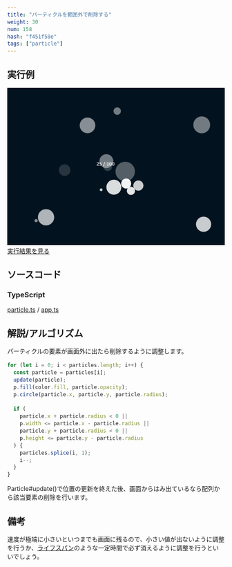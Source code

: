 ```yaml
---
title: "パーティクルを範囲外で削除する"
weight: 30
num: 158
hash: "f451f58e"
tags: ["particle"]
---
```


## 実行例

![](./static/images/f451f58e/0.png)
[実行結果を見る](./static/play/f451f58e/index.html)

## ソースコード

### TypeScript

[particle.ts](./static/code/f451f58e/particle.ts) / [app.ts](./static/code/f451f58e/app.ts)

## 解説/アルゴリズム

パーティクルの要素が画面外に出たら削除するように調整します。

```typescript
for (let i = 0; i < particles.length; i++) {
  const particle = particles[i];
  update(particle);
  p.fill(color.fill, particle.opacity);
  p.circle(particle.x, particle.y, particle.radius);

  if (
    particle.x + particle.radius < 0 ||
    p.width <= particle.x - particle.radius ||
    particle.y + particle.radius < 0 ||
    p.height <= particle.y - particle.radius
  ) {
    particles.splice(i, 1);
    i--;
  }
}
```

Particle#update()で位置の更新を終えた後、画面からはみ出ているなら配列から該当要素の削除を行います。

## 備考

速度が極端に小さいといつまでも画面に残るので、小さい値が出ないように調整を行うか、[ライフスパン](/b56cd6b9/)のような一定時間で必ず消えるように調整を行うといいでしょう。
